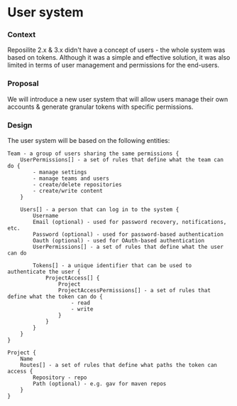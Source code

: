 # User system

### Context

Reposilite 2.x & 3.x didn't have a concept of users - the whole system was based on tokens.
Although it was a simple and effective solution, 
it was also limited in terms of user management and permissions for the end-users.

### Proposal 
We will introduce a new user system that will allow users manage their own accounts 
& generate granular tokens with specific permissions.

### Design

The user system will be based on the following entities:

```
Team - a group of users sharing the same permissions {
    UserPermissions[] - a set of rules that define what the team can do {
        - manage settings
        - manage teams and users
        - create/delete repositories
        - create/write content
    }
    
    Users[] - a person that can log in to the system {
        Username
        Email (optional) - used for password recovery, notifications, etc. 
        Password (optional) - used for password-based authentication
        Oauth (optional) - used for OAuth-based authentication
        UserPermissions[] - a set of rules that define what the user can do
        
        Tokens[] - a unique identifier that can be used to authenticate the user {
            ProjectAccess[] {
                Project
                ProjectAccessPermissions[] - a set of rules that define what the token can do {
                    - read
                    - write
                }
            }
        }
    }
}

Project {
    Name
    Routes[] - a set of rules that define what paths the token can access {
        Repository - repo
        Path (optional) - e.g. gav for maven repos
    }
}
```
